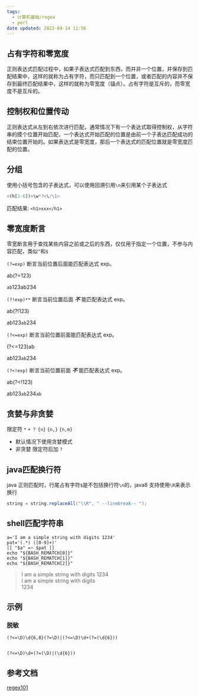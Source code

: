```yaml
---
tags:
  - 计算机基础/regex
  - perl
date updated: 2022-04-14 11:56
---
```


## 占有字符和零宽度

正则表达式匹配过程中，如果子表达式匹配到东西，而并非一个位置，并保存到匹配结果中，这样的就称为占有字符，而只匹配到一个位置，或者匹配的内容并不保存到最终匹配结果中，这样的就称为零宽度（锚点）。占有字符是互斥的，而零宽度不是互斥的。

## 控制权和位置传动

正则表达式从左到右依次进行匹配，通常情况下有一个表达式取得控制权，从字符串的摸个位置开始匹配，一个表达式开始匹配的位置是由前一个子表达匹配成功的结束位置开始的。如果表达式是零宽度，那后一个表达式的匹配位置就是零宽度匹配的位置。

## 分组

使用小括号包含的子表达式，可以使用回溯引用`\n`来引用某个子表达式

```javascript
<(h[1-6])>\w*?<\/\1>
```

匹配结果: `<h1>xxx</h1>`

## 零宽度断言

零宽断言用于查找某些内容之前或之后的东西，仅仅用于指定一个位置，不参与内容匹配，类似`^`和`$`

`(?=exp)`
断言当前位置后面能匹配表达式 exp。

 ab(?=123)
 
  `ab`123ab234

`(?!exp)**`
断言当前位置后面 **_不_** 能匹配表达式 exp。

ab(?!123) 

ab123`ab`234

`(?<=exp)`
断言当前位置前面能匹配表达式 exp。

 (?<=123)ab
 
  ab123`ab`234

`(?<!exp)`
断言当前位置前面 **_不_** 能匹配表达式 exp。

 ab(?<!123)
 
  ab123`ab`234`ab`

## 贪婪与非贪婪

限定符 `*` `+` `？` `{n}` `{n,}` `{n,m}`

- 默认情况下使用贪婪模式
- 非贪婪 限定符后加 `?`

## java匹配换行符

java 正则匹配时，行尾占有字符`$`是不包括换行符`\n`的，java8 支持使用`\R`来表示换行

```java
string = string.replaceAll("\\R", " --linebreak-- ");
```

## shell匹配字符串

```shell
a='I am a simple string with digits 1234'
pat='(.*) ([0-9]+)'
[[ "$a" =~ $pat ]]
echo "${BASH_REMATCH[0]}"
echo "${BASH_REMATCH[1]}"
echo "${BASH_REMATCH[2]}"
```

> I am a simple string with digits 1234 \
> I am a simple string with digits \
> 1234




## 示例

### 脱敏

```regex
(?<=\D)\d{6,8}(?=\D)|(?<=\D)\d+(?=(\d{6}))


(?<=\D)\d+(?=(\D)|(\d{6}))
```
## 参考文档

[regex101](https://regex101.com/)
